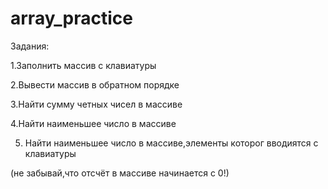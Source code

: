 # array_practice
Задания:

1.Заполнить массив с клавиатуры

2.Вывести массив в обратном порядке

3.Найти сумму четных чисел в массиве

4.Найти наименьшее число в массиве

5. Найти наименьшее число в массиве,элементы которог вводиятся с клавиатуры

(не забывай,что отсчёт в массиве начинается с 0!)
